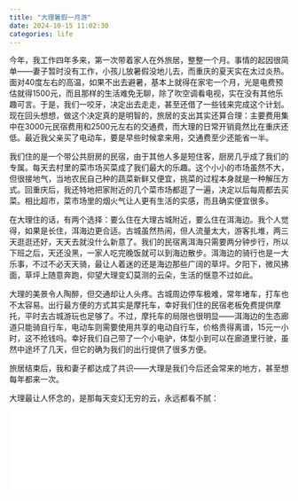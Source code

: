 ```yaml
---
title: "大理暑假一月游"
date: 2024-10-15 11:02:30
categories: life
---
```


今年，我工作四年多来，第一次带着家人在外旅居，整整一个月。事情的起因很简单——妻子暂时没有工作，小孩儿放暑假没地儿去，而重庆的夏天实在太过炎热。面对40度左右的高温，如果不出去避暑，基本上就得在家宅一个月，光是电费预估就得1500元，而且那样的生活难免无聊，除了吹空调看电视，实在没有其他乐趣可言。于是，我们一咬牙，决定出去走走，甚至还借了一些钱来完成这个计划。现在回头想想，做这个决定真的是明智的，旅居的支出其实还算合理：主要费用集中在3000元民宿费用和2500元左右的交通费，而大理的日常开销竟然比在重庆还低。最近我父亲买了电动车，要是早些时候拿来用，交通费至少还能省一半。

我们住的是一个带公共厨房的民宿，由于其他人多是短住客，厨房几乎成了我们的专属。每天去村里的菜市场买菜成了我们最大的乐趣。这个小小的市场虽然不大，但很接地气，当地农民自己种的蔬菜新鲜又便宜，挑菜的过程本身就是一种解压方式。回重庆后，我还特地把家附近的几个菜市场都逛了一遍，决定以后每周都去买菜。相比超市，菜市场里的烟火气让人更有生活的实感，而且确实便宜很多。

在大理住的话，有两个选择：要么住在大理古城附近，要么住在洱海边。我个人觉得，如果是长住，洱海边更合适。古城虽然热闹，但人流量太大，游客扎堆，两三天逛逛还好，天天去就没什么新意了。我们的民宿离洱海只需要两分钟步行，所以下班之后，天还没黑，一家人吃完晚饭就可以到海边散步。洱海边的骑行也是一大乐事，不过不必天天骑，最让人着迷的还是海边那些广阔的草坪。夕阳下，微风拂面，草坪上随意奔跑，仰望大理变幻莫测的云朵，生活的惬意不过如此。

大理的美景令人陶醉，但交通却让人头疼。古城周边停车极难，常年堵车，打车也不太容易。出行最方便的方式其实是摩托车，幸好我们住的民宿老板免费提供摩托，平时去古城游玩也足够了。不过，摩托车的局限也很明显——洱海边的生态廊道只能骑自行车，电动车则需要使用共享的电动自行车，价格贵得离谱，15元一小时，这不抢钱吗。幸好我们自己带了一个小电驴，体型小到可以在廊道里行驶，虽然中途坏了几天，但它的确为我们的出行提供了很多方便。

旅居结束后，我和妻子都达成了共识——大理是我们今后还会常来的地方，甚至想每年都来一次。



大理最让人怀念的，是那每天变幻无穷的云，永远都看不腻：

<!--more-->

<iframe src="//player.bilibili.com/player.html?isOutside=true&aid=113311924356891&bvid=BV1582oYkEiw&cid=26305692077&p=1" scrolling="no" border="0" frameborder="no" framespacing="0" allowfullscreen="true"></iframe>

